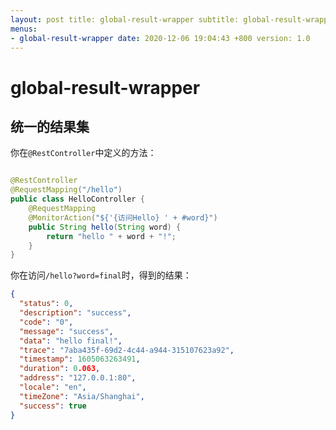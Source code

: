 ```yaml
---
layout: post title: global-result-wrapper subtitle: global-result-wrapper description: global-result-wrapper tags: []
menus:
- global-result-wrapper date: 2020-12-06 19:04:43 +800 version: 1.0
---
```


# global-result-wrapper

## 统一的结果集

你在`@RestController`中定义的方法：

```java

@RestController
@RequestMapping("/hello")
public class HelloController {
    @RequestMapping
    @MonitorAction("${'{访问Hello} ' + #word}")
    public String hello(String word) {
        return "hello " + word + "!";
    }
}
```

你在访问`/hello?word=final`时，得到的结果：

```json
{
  "status": 0,
  "description": "success",
  "code": "0",
  "message": "success",
  "data": "hello final!",
  "trace": "7aba435f-69d2-4c44-a944-315107623a92",
  "timestamp": 1605063263491,
  "duration": 0.063,
  "address": "127.0.0.1:80",
  "locale": "en",
  "timeZone": "Asia/Shanghai",
  "success": true
}
```